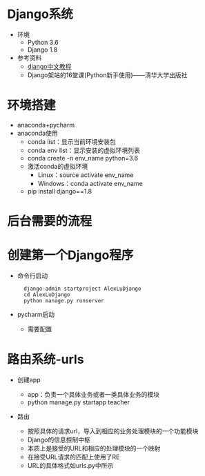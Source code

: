 # Django系统
- 环境
    - Python 3.6
    - Django 1.8
- 参考资料
    - [django中文教程](https://yiyibooks.cn/xx/django_182/index.html)
    - Django架站的16堂课(Python新手使用)——清华大学出版社
# 环境搭建
- anaconda+pycharm
- anaconda使用
    - conda list：显示当前环境安装包
    - conda env list：显示安装的虚拟环境列表
    - conda create -n env_name python=3.6
    - 激活conda的虚拟环境
        - Linux：source activate env_name
        - Windows：conda activate env_name
    - pip install django==1.8
    
# 后台需要的流程
        
# 创建第一个Django程序
- 命令行启动

        django-admin startproject AlexLuDjango
        cd AlexLuDjango
        python manage.py runserver
- pycharm启动
    - 需要配置

# 路由系统-urls
- 创建app
    - app：负责一个具体业务或者一类具体业务的模块
    - python manage.py startapp teacher
    
- 路由
    - 按照具体的请求url，导入到相应的业务处理模块的一个功能模块
    - Django的信息控制中枢
    - 本质上是接受的URL和相应的处理模块的一个映射
    - 在接受URL请求的匹配上使用了RE
    - URL的具体格式如urls.py中所示
    





